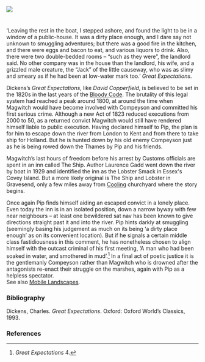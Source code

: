 <a href="https://www.kent-maps.online"><img src="https://www.kent-maps.online/juncture/ve-button.png"></a>
<param ve-config 
       title="The Ship and Lobster" 
       banner="https://raw.githubusercontent.com/kent-map/images/main/banners/19c.jpg"
       author="Ken Moffat and Carolyn W. de la L. Oulton"
       layout="vtl">

<!-- Global entities -->
<param title="Charles Dickens" eid="Q5686">
<param title="Gravesend" eid="Q676689">
<param title="Kent" eid="Q23298">
<param title="London" eid="Q84" scope="local">
<param title="Abel Magwitch" eid="Q4666596" aliases="Magwitch" article="/articles/Magwitch.md">


<!-- Kent with map centered at Rochester -->
<param ve-map center="51.254291, 0.876473" zoom="10">

<!-- Historical map layers -->
<param ve-map-layer active mapwarper mapwarper-id="38872" title="Kent 1820">
<param ve-map-layer mapwarper mapwarper-id="44832" title="Kent Topo Survey 1860">
<param ve-map-layer mapwarper mapwarper-id="37387" title="Kent 1808">
<param ve-map-layer mapwarper mapwarper-id="45555" title="Kent 1904">

#

'Leaving the rest in the boat, I stepped ashore, and found the light to be in a window of a public-house. It was a dirty place enough, and I dare say not unknown to smuggling adventures; but there was a good fire in the kitchen, and there were eggs and bacon to eat, and various liquors to drink. Also, there were two double-bedded rooms – “such as they were”, the landlord said. No other company was in the house than the landlord, his wife, and a grizzled male creature, the “Jack” of the little causeway, who was as slimy and smeary as if he had been at low-water mark too.’ _Great Expectations_.
<param ve-image url="https://stor.artstor.org/stor/87dff019-2bdb-408a-b9a6-2c7952a1d686" label="Ship and Lobster" attribution="© Ken Moffatt">

Dickens’s _Great Expectations_, like _David Copperfield_, is believed to be set in the 1820s in the last years of the [Bloody Code](/18c/18c-bloody-code). The brutality of this legal system had reached a peak around 1800, at around the time when Magwitch would have become involved with Compeyson and committed his first serious crime. Although a new Act of 1823 reduced executions from 2000 to 50, as a returned convict Magwitch would still have rendered himself liable to public execution. Having declared himself to Pip, the plan is for him to escape down the river from London to Kent and from there to take ship for Holland. But he is hunted down by his old enemy Compeyson just as he is being rowed down the Thames by Pip and his friends. 
<param ve-image url="https://upload.wikimedia.org/wikipedia/commons/5/59/%22He_was_taken_on_board%2C_and_instantly_manacled_at_the_wrists_and_ankles.%22.jpeg" label="He was taken aboard and instantly manacled" attribtion="John McLenan, Public domain, via Wikimedia Commons">

Magwitch’s last hours of freedom before his arrest by Customs officials are spent in an inn called The Ship. Author Laurence Gadd went down the river by boat in 1929 and identified the inn as the Lobster Smack in Essex's Covey Island. But a more likely original is The Ship and Lobster in Gravesend, only a few miles away from [Cooling](/dickens/great-expectations-cooling) churchyard where the story begins.  
<param ve-image url="https://upload.wikimedia.org/wikipedia/commons/e/e7/Escaped_convict_Magwitch%2C_by_J._Clayton_Clarke_%28Kyd%29%2C_c._1900.jpg" label="Escaped convict Magwitch" attribution="J. Clayton Clarke, Public domain, via Wikimedia Commons">
<param ve-map center="Q676689" zoom="10">

Once again Pip finds himself aiding an escaped convict in a lonely place. Even today the inn is in an isolated position, down a narrow byway with few near neighbours  – at least one bewildered sat nav has been known to give directions straight past it and into the river. Pip hints darkly at smuggling (seemingly basing his judgement as much on its being ‘a dirty place enough’ as on its convenient location). But if he signals a certain middle class fastidiousness in this comment, he has nonetheless chosen to align himself with the outcast criminal of his first meeting, ‘A man who had been soaked in water, and smothered in mud’.[^ref1]  In a final act of poetic justice it is the gentlemanly Compeyson rather than Magwitch who is drowned after the antagonists re-enact their struggle on the marshes, again with Pip as a helpless spectator.   
See also [Mobile Landscapes](mobile-landscapes).
<param ve-image url="https://upload.wikimedia.org/wikipedia/commons/f/f1/Magwitch_and_Copeyson_struggling%2C_by_F.A._Fraser.jpeg" label="Magwitch and Compeyson struggling by F.A. Fraser" attribution="F. A. Fraser, Public domain, via Wikimedia Commons">
<param ve-map center="Q676689" zoom="10">

### Bibliography

Dickens, Charles. _Great Expectations_.  Oxford: Oxford World’s Classics, 1993.

### References

[^ref1]: _Great Expectations_ 4. 
